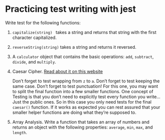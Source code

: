# Practicing test writing with jest
Write test for the following functions: 


1. ```capitalize(string) ``` takes a string and returns that string with the first character capitalized.

2. ```reverseString(string)``` takes a string and returns it reversed.

3. A ```calculator``` object that contains the basic operations: ```add```, ```subtract```, ```divide```, and ```multiply```.

4. Caesar Cipher. [Read about it on this website](URL 'http://practicalcryptography.com/ciphers/caesar-cipher/')

    Don’t forget to test wrapping from ```z``` to ```a```.
    Don’t forget to test keeping the same case.
    Don’t forget to test punctuation!
    For this one, you may want to split the final function into a few smaller functions. One concept of Testing is that you don’t need to explicitly test every function you write… Just the public ones. So in this case you only need tests for the final ```caesar()``` function. If it works as expected you can rest assured that your smaller helper functions are doing what they’re supposed to.

5. Array Analysis. Write a function that takes an array of numbers and returns an object with the following properties: ```average```, ```min```, ```max```, and ```length```.